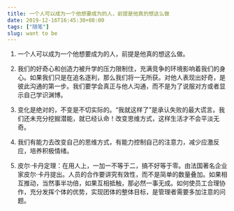 ```yaml
---
title: 一个人可以成为一个他想要成为的人，前提是他真的想这么做
date: 2019-12-16T16:45:30+08:00
tags: ["随笔"]
slug: want to be
---
```


1. 一个人可以成为一个他想要成为的人，前提是他真的想这么做。

2. 我们的好奇心和创造力被升学的压力限制住，充满竞争的环境影响着我们的身心。如果我们只是在追名逐利，那么我们将一无所获。对他人表现出好奇，是彼此沟通的第一步。我们要学会真正与他人沟通，而不是为了说服对方或者显示自己学识渊博。

3. 变化是绝对的，不变是不切实际的。“我就这样了”是承认失败的最大谎言。我们还未充分挖掘潜能，就已经认命！改变思维方式，这样生活才不会平淡无奇。

4. 我们有能力去改变自己的思维方式，有能力控制自己的注意力，减少应激反应，培养积极情绪。

5. 皮尔·卡丹定理：在用人上，一加一不等于二，搞不好等于零。由法国著名企业家皮尔·卡丹提出。人员的合作要讲究有效性，而不是简单的数量叠加。如果相互推动，当然事半功倍，如果互相抵触，那必然一事无成。如何使员工合理协作，充分发挥个体的优势，实现团体的整体目标，是管理者需要多加注意的问题。
